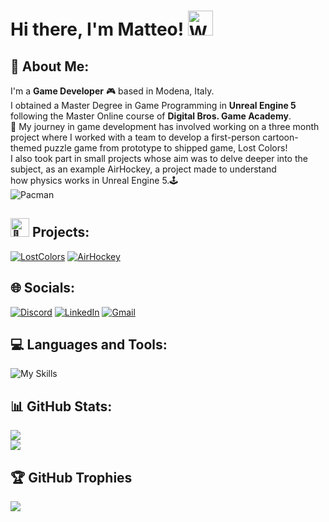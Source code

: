 # Hi there, I'm Matteo! <img src="https://raw.githubusercontent.com/Tarikul-Islam-Anik/Animated-Fluent-Emojis/master/Emojis/Hand%20gestures/Waving%20Hand.png" alt="Waving Hand" width="40" height="40" />

## 💫 About Me:
I'm a **Game Developer** 🎮 based in Modena, Italy.<br>I obtained a Master Degree in Game Programming in **Unreal Engine 5** following the Master Online course of **Digital Bros. Game Academy**. <br>👾 My journey in game development has involved working on a three month project where I worked with a team to develop a first-person cartoon-themed puzzle game from prototype to shipped game, Lost Colors!<br>I also took part in small projects whose aim was to delve deeper into the subject, as an example AirHockey, a project made to understand <br>how physics works in Unreal Engine 5.🕹️<br>
![Pacman](https://user-images.githubusercontent.com/74038190/212284158-e840e285-664b-44d7-b79b-e264b5e54825.gif)

## <img src="https://raw.githubusercontent.com/Tarikul-Islam-Anik/Animated-Fluent-Emojis/master/Emojis/Smilies/Alien%20Monster.png" alt="👾" width="30" height="30" /> Projects:
[![LostColors](https://ytcards.demolab.com/?id=Rg-1IgAz0nE&title=Lost+Colors&background_color=%23000000&title_color=%23ffffff&stats_color=%23dedede&max_title_lines=1&width=250&border_radius=5)](https://youtu.be/Rg-1IgAz0nE)
[![AirHockey](https://ytcards.demolab.com/?id=lvkRvBwtfWY&title=AirHockey&background_color=%23000000&title_color=%23ffffff&stats_color=%23dedede&max_title_lines=1&width=250&border_radius=5)](https://youtu.be/lvkRvBwtfWY) 

## 🌐 Socials:
[![Discord](https://skillicons.dev/icons?i=discord)](https://discord.gg/#3125)
[![LinkedIn](https://skillicons.dev/icons?i=linkedin)](https://linkedin.com/in/matteo-atramento-85a553271)
[![Gmail](https://skillicons.dev/icons?i=gmail)](mailto:matteo.atramento@gmail.com)

## 💻 Languages and Tools:
![My Skills](https://skillicons.dev/icons?i=cpp,unreal,rider)

## 📊 GitHub Stats:
![](https://github-readme-stats.vercel.app/api?username=Mat729&theme=midnight-purple&hide_border=false&include_all_commits=true&count_private=false)<br/>
![](https://github-readme-stats.vercel.app/api/top-langs/?username=Mat729&theme=midnight-purple&hide_border=false&include_all_commits=true&count_private=false&layout=compact)

## 🏆 GitHub Trophies
![](https://github-profile-trophy.vercel.app/?username=Mat729&theme=radical&no-frame=false&no-bg=true&margin-w=4)
